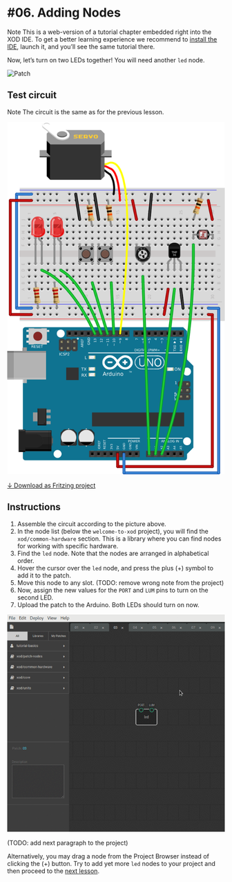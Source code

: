 
# #06. Adding Nodes

<div class="ui segment">
<span class="ui ribbon label">Note</span>
This is a web-version of a tutorial chapter embedded right into the XOD IDE.
To get a better learning experience we recommend to
<a href="../install/">install the IDE</a>, launch it, and you’ll see the
same tutorial there.
</div>

Now, let’s turn on two LEDs together! You will need another `led` node.

![Patch](./patch.png)

## Test circuit

<div class="ui segment">
<span class="ui ribbon label">Note</span>
The circuit is the same as for the previous lesson.
</div>

![Circuit](./circuit.fz.png)

[↓ Download as Fritzing project](./circuit.fzz)

## Instructions

1. Assemble the circuit according to the picture above.
2. In the node list (below the `welcome-to-xod` project), you will find the
   `xod/common-hardware` section. This is a library where you can find nodes
   for working with specific hardware.
3. Find the `led` node. Note that the nodes are arranged in alphabetical order.
4. Hover the cursor over the `led` node, and press the plus (+) symbol to add
   it to the patch.
5. Move this node to any slot. (TODO: remove wrong note from the project)
6. Now, assign the new values for the `PORT` and `LUM` pins to turn on the
   second LED.
7. Upload the patch to the Arduino. Both LEDs should turn on now.

![Screencast](./screencast.gif)

(TODO: add next paragraph to the project)

Alternatively, you may drag a node from the Project Browser instead of clicking
the (+) button. Try to add yet more `led` nodes to your project and then
proceed to the [next lesson](../07-labels/).
